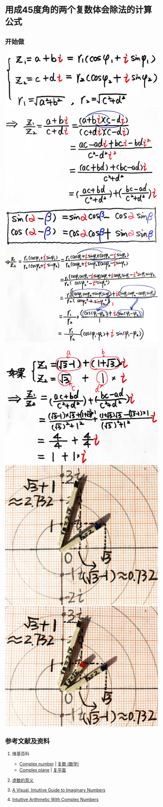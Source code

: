 # 用成45度角的两个复数体会除法的计算公式

## 开始做

![](/images/复数分析/感受加减乘除的运算规律/用成45度角的两个复数体会除法的计算公式/1a1.jpg)
![](/images/复数分析/感受加减乘除的运算规律/用成45度角的两个复数体会除法的计算公式/1a2.jpg)
![](/images/复数分析/感受加减乘除的运算规律/用成45度角的两个复数体会除法的计算公式/1a3.jpg)
![](/images/复数分析/感受加减乘除的运算规律/用成45度角的两个复数体会除法的计算公式/1a4.jpg)

![](/images/复数分析/感受加减乘除的运算规律/用成45度角的两个复数体会除法的计算公式/2a1.jpg)
![](/images/复数分析/感受加减乘除的运算规律/用成45度角的两个复数体会除法的计算公式/2a2.jpg)
![](/images/复数分析/感受加减乘除的运算规律/用成45度角的两个复数体会除法的计算公式/2a3.jpg)

## 参考文献及资料

1. 维基百科
	- [Complex number](https://en.wikipedia.org/wiki/Complex_number) | [复数 (数学)](https://zh.wikipedia.org/wiki/%E5%A4%8D%E6%95%B0_(%E6%95%B0%E5%AD%A6)) 
	- [Complex plane](https://en.wikipedia.org/wiki/Complex_plane) | [复平面](https://zh.wikipedia.org/wiki/%E5%A4%8D%E5%B9%B3%E9%9D%A2) 

2. [虚数的意义](https://ruanyifeng.com/blog/2012/09/imaginary_number.html)
3. [A Visual, Intuitive Guide to Imaginary Numbers](https://betterexplained.com/articles/a-visual-intuitive-guide-to-imaginary-numbers/)
4. [Intuitive Arithmetic With Complex Numbers](https://betterexplained.com/articles/intuitive-arithmetic-with-complex-numbers/)
